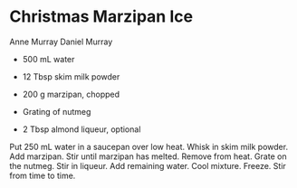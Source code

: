 # Christmas Marzipan Ice

Anne Murray
Daniel Murray

- 500 mL water
- 12 Tbsp skim milk powder
- 200 g marzipan, chopped

- Grating of nutmeg
- 2 Tbsp almond liqueur, optional

Put 250 mL water in a saucepan over low heat. Whisk in skim milk powder. Add marzipan. Stir until marzipan has melted. Remove from heat. Grate on the nutmeg. Stir in liqueur. Add remaining water. Cool mixture. Freeze. Stir from time to time.